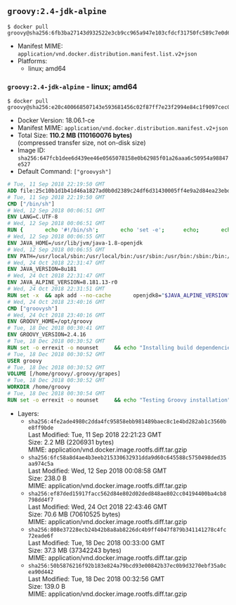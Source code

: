 ## `groovy:2.4-jdk-alpine`

```console
$ docker pull groovy@sha256:6fb3ba27143d932522e3cb9cc965a947e103cfdcf31750fc589c7e0d67d1b705
```

-	Manifest MIME: `application/vnd.docker.distribution.manifest.list.v2+json`
-	Platforms:
	-	linux; amd64

### `groovy:2.4-jdk-alpine` - linux; amd64

```console
$ docker pull groovy@sha256:e20c400668507143e593681456c02f87ff7e23f2994e84c1f9097cec0a8e1f78
```

-	Docker Version: 18.06.1-ce
-	Manifest MIME: `application/vnd.docker.distribution.manifest.v2+json`
-	Total Size: **110.2 MB (110160076 bytes)**  
	(compressed transfer size, not on-disk size)
-	Image ID: `sha256:647fcb1dee6d439ee46e0565078158e0b62985f01a26aaa6c50954a98847e527`
-	Default Command: `["groovysh"]`

```dockerfile
# Tue, 11 Sep 2018 22:19:50 GMT
ADD file:25c10b1d1b41d46a1827ad0b0d2389c24df6d31430005ff4e9a2d84ea23ebd42 in / 
# Tue, 11 Sep 2018 22:19:50 GMT
CMD ["/bin/sh"]
# Wed, 12 Sep 2018 00:06:51 GMT
ENV LANG=C.UTF-8
# Wed, 12 Sep 2018 00:06:51 GMT
RUN { 		echo '#!/bin/sh'; 		echo 'set -e'; 		echo; 		echo 'dirname "$(dirname "$(readlink -f "$(which javac || which java)")")"'; 	} > /usr/local/bin/docker-java-home 	&& chmod +x /usr/local/bin/docker-java-home
# Wed, 12 Sep 2018 00:06:55 GMT
ENV JAVA_HOME=/usr/lib/jvm/java-1.8-openjdk
# Wed, 12 Sep 2018 00:06:55 GMT
ENV PATH=/usr/local/sbin:/usr/local/bin:/usr/sbin:/usr/bin:/sbin:/bin:/usr/lib/jvm/java-1.8-openjdk/jre/bin:/usr/lib/jvm/java-1.8-openjdk/bin
# Wed, 24 Oct 2018 22:31:47 GMT
ENV JAVA_VERSION=8u181
# Wed, 24 Oct 2018 22:31:47 GMT
ENV JAVA_ALPINE_VERSION=8.181.13-r0
# Wed, 24 Oct 2018 22:31:51 GMT
RUN set -x 	&& apk add --no-cache 		openjdk8="$JAVA_ALPINE_VERSION" 	&& [ "$JAVA_HOME" = "$(docker-java-home)" ]
# Wed, 24 Oct 2018 23:40:16 GMT
CMD ["groovysh"]
# Wed, 24 Oct 2018 23:40:16 GMT
ENV GROOVY_HOME=/opt/groovy
# Tue, 18 Dec 2018 00:30:41 GMT
ENV GROOVY_VERSION=2.4.16
# Tue, 18 Dec 2018 00:30:52 GMT
RUN set -o errexit -o nounset     && echo "Installing build dependencies"     && apk add --no-cache --virtual .build-deps         gnupg         && echo "Downloading Groovy"     && wget -qO groovy.zip "https://dist.apache.org/repos/dist/release/groovy/${GROOVY_VERSION}/distribution/apache-groovy-binary-${GROOVY_VERSION}.zip"         && echo "Importing keys listed in http://www.apache.org/dist/groovy/KEYS from key server"     && export GNUPGHOME="$(mktemp -d)";     for key in         "7FAA0F2206DE228F0DB01AD741321490758AAD6F"         "331224E1D7BE883D16E8A685825C06C827AF6B66"         "34441E504A937F43EB0DAEF96A65176A0FB1CD0B"         "9A810E3B766E089FFB27C70F11B595CEDC4AEBB5"         "81CABC23EECA0790E8989B361FF96E10F0E13706"     ; do         for server in             "ha.pool.sks-keyservers.net"             "hkp://p80.pool.sks-keyservers.net:80"             "pgp.mit.edu"         ; do             echo "  Trying ${server}";             if gpg --batch --no-tty --keyserver "${server}" --recv-keys "${key}"; then                 break;             fi;         done;     done;     if [ $(gpg --batch --no-tty --list-keys | grep -c "pub ") -ne 5 ]; then         echo "ERROR: Failed to fetch GPG keys" >&2;         exit 1;     fi         && echo "Checking download signature"     && wget -qO groovy.zip.asc "https://dist.apache.org/repos/dist/release/groovy/${GROOVY_VERSION}/distribution/apache-groovy-binary-${GROOVY_VERSION}.zip.asc"     && gpg --batch --no-tty --verify groovy.zip.asc groovy.zip     && rm -rf "${GNUPGHOME}"     && rm groovy.zip.asc         && echo "Installing Groovy"     && unzip groovy.zip     && rm groovy.zip     && mkdir /opt     && mv "groovy-${GROOVY_VERSION}" "${GROOVY_HOME}/"     && ln -s "${GROOVY_HOME}/bin/grape" /usr/bin/grape     && ln -s "${GROOVY_HOME}/bin/groovy" /usr/bin/groovy     && ln -s "${GROOVY_HOME}/bin/groovyc" /usr/bin/groovyc     && ln -s "${GROOVY_HOME}/bin/groovyConsole" /usr/bin/groovyConsole     && ln -s "${GROOVY_HOME}/bin/groovydoc" /usr/bin/groovydoc     && ln -s "${GROOVY_HOME}/bin/groovysh" /usr/bin/groovysh     && ln -s "${GROOVY_HOME}/bin/java2groovy" /usr/bin/java2groovy         && echo "Cleaning up build dependencies"     && apk del .build-deps         && echo "Adding groovy user and group"     && addgroup -S -g 1000 groovy     && adduser -D -S -G groovy -u 1000 -s /bin/ash groovy     && mkdir -p /home/groovy/.groovy/grapes     && chown -R groovy:groovy /home/groovy         && echo "Symlinking root .groovy to groovy .groovy"     && ln -s /home/groovy/.groovy /root/.groovy
# Tue, 18 Dec 2018 00:30:52 GMT
USER groovy
# Tue, 18 Dec 2018 00:30:52 GMT
VOLUME [/home/groovy/.groovy/grapes]
# Tue, 18 Dec 2018 00:30:52 GMT
WORKDIR /home/groovy
# Tue, 18 Dec 2018 00:30:54 GMT
RUN set -o errexit -o nounset     && echo "Testing Groovy installation"     && groovy --version
```

-	Layers:
	-	`sha256:4fe2ade4980c2dda4fc95858ebb981489baec8c1e4bd282ab1c3560be8ff9bde`  
		Last Modified: Tue, 11 Sep 2018 22:21:23 GMT  
		Size: 2.2 MB (2206931 bytes)  
		MIME: application/vnd.docker.image.rootfs.diff.tar.gzip
	-	`sha256:6fc58a8d4ae4b3eeb215330632931dda9d60c645588c5750498ded35aa974c5a`  
		Last Modified: Wed, 12 Sep 2018 00:08:58 GMT  
		Size: 238.0 B  
		MIME: application/vnd.docker.image.rootfs.diff.tar.gzip
	-	`sha256:ef87ded15917facc562d84e802d02ded848ae802cc04194400ba4cb8798dd4f7`  
		Last Modified: Wed, 24 Oct 2018 22:43:46 GMT  
		Size: 70.6 MB (70610525 bytes)  
		MIME: application/vnd.docker.image.rootfs.diff.tar.gzip
	-	`sha256:808e37228ecb24b42b8a8ab8226dc4b9ff4047f879b341141278c4fc72eade6f`  
		Last Modified: Tue, 18 Dec 2018 00:33:00 GMT  
		Size: 37.3 MB (37342243 bytes)  
		MIME: application/vnd.docker.image.rootfs.diff.tar.gzip
	-	`sha256:50b5876216f92b183e824a79bcd93e00842b37ec0b9d3270ebf35a0cea90d442`  
		Last Modified: Tue, 18 Dec 2018 00:32:56 GMT  
		Size: 139.0 B  
		MIME: application/vnd.docker.image.rootfs.diff.tar.gzip
